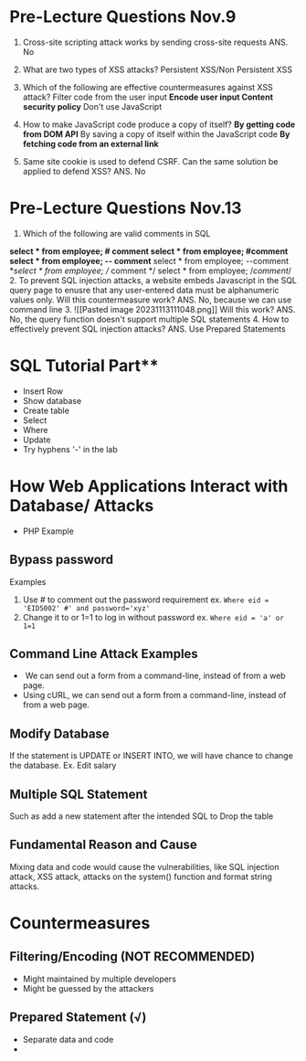 # Pre-Lecture Questions Nov.9
1. Cross-site scripting attack works by sending cross-site requests ANS. No
2. What are two types of XSS attacks? 
Persistent XSS/Non Persistent XSS
3. Which of the following are effective countermeasures against XSS attack?
Filter code from the user input
**Encode user input
Content security policy**
Don't use JavaScript

4. How to make JavaScript code produce a copy of itself?
**By getting code from DOM API**
By saving a copy of itself within the JavaScript code
**By fetching code from an external link**
5. Same site cookie is used to defend CSRF. Can the same solution be applied to defend XSS? ANS. No
# Pre-Lecture Questions Nov.13
1. Which of the following are valid comments in SQL

**select * from employee; # comment
select * from employee; #comment
select * from employee; -- comment**
select * from employee; --comment
**select * from employee; /* comment */
select * from employee; /*comment*/
2. To prevent SQL injection attacks, a website embeds Javascript in the SQL query page to enusre that any user-entered data must be alphanumeric values only. Will this countermeasure work? ANS. No, because we can use command line
3. ![[Pasted image 20231113111048.png]]
	Will this work? 
	ANS. No, the query function doesn't support multiple SQL statements
4. How to effectively prevent SQL injection attacks?  ANS. Use Prepared Statements
# SQL Tutorial Part**
- Insert Row
- Show database
- Create table
- Select
- Where
- Update
- Try hyphens '-' in the lab
# How Web Applications Interact with Database/ Attacks
- PHP Example
## Bypass password
Examples
1. Use # to comment out the password requirement
ex. `Where eid = 'EID5002' #' and password='xyz'`
2. Change it to or 1=1 to log in without password
ex. `Where eid = 'a' or 1=1`
## Command Line Attack Examples
-  We can send out a form from a command-line, instead of from a web page.
- Using cURL, we can send out a form from a command-line, instead of from a web page.

## Modify Database

If the statement is UPDATE or INSERT INTO, we will have chance to change the database. 
Ex. Edit salary

## Multiple SQL Statement 
Such as add a new statement after the intended SQL to Drop the table

## Fundamental Reason and Cause
Mixing data and code would cause the vulnerabilities, like SQL injection attack, XSS attack, attacks on the system() function and format string attacks. 

# Countermeasures
## Filtering/Encoding (NOT RECOMMENDED)
- Might maintained by multiple developers
- Might be guessed by the attackers
## Prepared Statement (√)
- Separate data and code
- 

